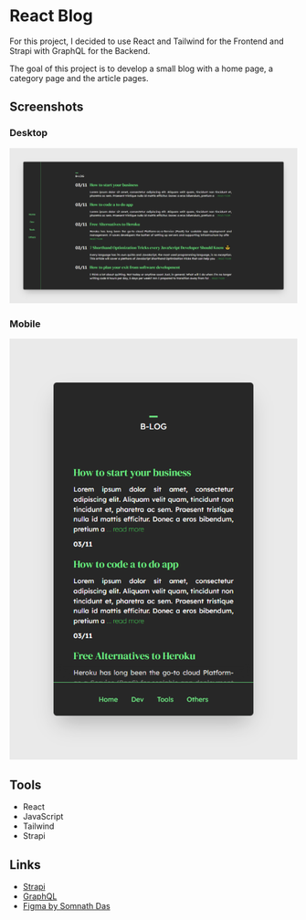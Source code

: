 # React Blog

For this project, I decided to use React and Tailwind for the Frontend and Strapi with GraphQL for the Backend. 

The goal of this project is to develop a small blog with a home page, a category page and the article pages.

## Screenshots

### Desktop

![Desktop view](./assets/desktop.png)

### Mobile

![Mobile view](./assets/mobile.png)

## Tools

- React
- JavaScript
- Tailwind
- Strapi

## Links

- [Strapi](https://strapi.io/)
- [GraphQL](https://graphql.org/)
- [Figma by Somnath Das](https://www.figma.com/community/file/1118764549305878223)